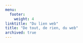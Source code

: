 ```yaml
---
menu:
  footer:
    weight: 4
linktitle: "Du lien web"
title: "De tout, de rien, du web"
archived: true
---
```

